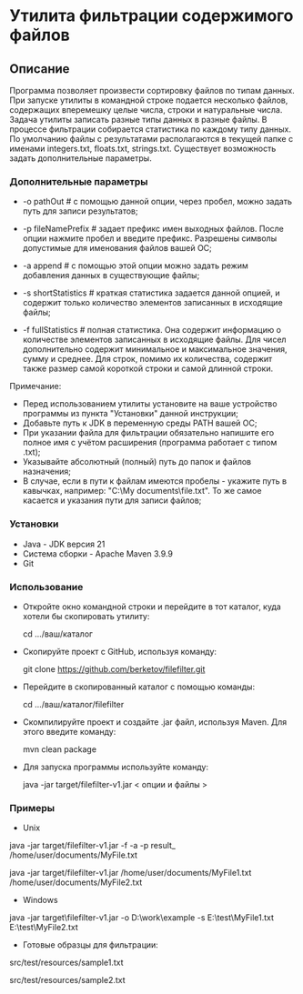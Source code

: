 # Утилита фильтрации содержимого файлов

## Описание
Программа позволяет произвести сортировку файлов по типам данных. При запуске утилиты в командной строке подается несколько файлов, содержащих вперемешку целые числа, строки и натуральные числа. Задача утилиты записать разные типы данных в разные файлы. В процессе фильтрации собирается статистика по каждому типу данных. По умолчанию файлы с результатами располагаются в текущей папке с именами integers.txt, floats.txt, strings.txt. Существует возможность задать дополнительные параметры.

### Дополнительные параметры
* -o pathOut # с помощью данной опции, через пробел, можно задать путь для записи результатов;


* -p fileNamePrefix # задает префикс имен выходных файлов. После опции нажмите пробел и введите префикс. Разрешены символы допустимые для именования файлов вашей ОС;


* -a append # с помощью этой опции можно задать режим добавления данных в существующие файлы;


* -s shortStatistics # краткая статистика задается данной опцией, и содержит только количество элементов записанных в исходящие файлы;


* -f fullStatistics # полная статистика. Она содержит информацию о количестве элементов записанных в исходящие файлы. Для чисел дополнительно содержит минимальное и максимальное значения, сумму и среднее. Для строк, помимо их количества, содержит также размер самой короткой строки и самой длинной строки.

Примечание:
- Перед использованием утилиты установите на ваше устройство программы из пункта "Установки" данной инструкции;
- Добавьте путь к JDK в переменную среды PATH вашей ОС;
- При указании файла для фильтрации обязательно напишите его полное имя с учётом расширения (программа работает с типом .txt);
- Указывайте абсолютный (полный) путь до папок и файлов назначения;
- В случае, если в пути к файлам имеются пробелы - укажите путь в кавычках, например: "C:\My documents\file.txt". То же самое касается и указания пути для записи файлов;

### Установки
- Java - JDK версия 21
- Система сборки - Apache Maven 3.9.9
- Git

### Использование
* Откройте окно командной строки и перейдите в тот каталог, куда хотели бы скопировать утилиту:

    cd .../ваш/каталог


* Скопируйте проект с GitHub, используя команду:

   git clone https://github.com/berketov/filefilter.git


* Перейдите в скопированный каталог с помощью команды:

   cd .../ваш/каталог/filefilter


* Скомпилируйте проект и создайте .jar файл, используя Maven. Для этого введите команду:

   mvn clean package


* Для запуска программы используйте команду:

   java -jar target/filefilter-v1.jar < опции и файлы >

### Примеры
- Unix

java -jar target/filefilter-v1.jar -f -a -p result_ /home/user/documents/MyFile.txt

java -jar target/filefilter-v1.jar /home/user/documents/MyFile1.txt /home/user/documents/MyFile2.txt

- Windows

java -jar target\filefilter-v1.jar -o D:\work\example -s E:\test\MyFile1.txt E:\test\MyFile2.txt

- Готовые образцы для фильтрации:

src/test/resources/sample1.txt

src/test/resources/sample2.txt

